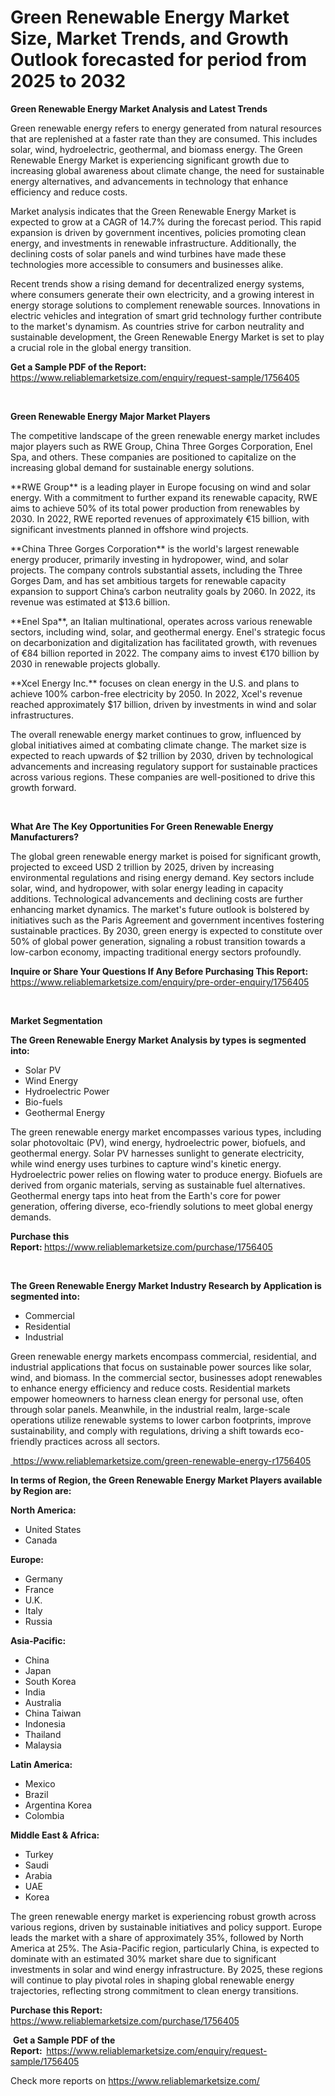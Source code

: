 <p><h1>Green Renewable Energy Market Size, Market Trends, and Growth Outlook forecasted for period from 2025 to 2032</h1></p><p><strong>Green Renewable Energy Market Analysis and Latest Trends</strong></p>
<p><p>Green renewable energy refers to energy generated from natural resources that are replenished at a faster rate than they are consumed. This includes solar, wind, hydroelectric, geothermal, and biomass energy. The Green Renewable Energy Market is experiencing significant growth due to increasing global awareness about climate change, the need for sustainable energy alternatives, and advancements in technology that enhance efficiency and reduce costs.</p><p>Market analysis indicates that the Green Renewable Energy Market is expected to grow at a CAGR of 14.7% during the forecast period. This rapid expansion is driven by government incentives, policies promoting clean energy, and investments in renewable infrastructure. Additionally, the declining costs of solar panels and wind turbines have made these technologies more accessible to consumers and businesses alike.</p><p>Recent trends show a rising demand for decentralized energy systems, where consumers generate their own electricity, and a growing interest in energy storage solutions to complement renewable sources. Innovations in electric vehicles and integration of smart grid technology further contribute to the market's dynamism. As countries strive for carbon neutrality and sustainable development, the Green Renewable Energy Market is set to play a crucial role in the global energy transition.</p></p>
<p><strong>Get a Sample PDF of the Report:&nbsp;</strong> <a href="https://www.reliablemarketsize.com/enquiry/request-sample/1756405?utm_campaign=1743&utm_medium=2&utm_source=Github&utm_content=ia&utm_term=13022025&utm_id=green-renewable-energy">https://www.reliablemarketsize.com/enquiry/request-sample/1756405</a></p>
<p>&nbsp;</p>
<p><strong>Green Renewable Energy Major Market Players</strong></p>
<p><p>The competitive landscape of the green renewable energy market includes major players such as RWE Group, China Three Gorges Corporation, Enel Spa, and others. These companies are positioned to capitalize on the increasing global demand for sustainable energy solutions.</p><p>**RWE Group** is a leading player in Europe focusing on wind and solar energy. With a commitment to further expand its renewable capacity, RWE aims to achieve 50% of its total power production from renewables by 2030. In 2022, RWE reported revenues of approximately €15 billion, with significant investments planned in offshore wind projects.</p><p>**China Three Gorges Corporation** is the world's largest renewable energy producer, primarily investing in hydropower, wind, and solar projects. The company controls substantial assets, including the Three Gorges Dam, and has set ambitious targets for renewable capacity expansion to support China’s carbon neutrality goals by 2060. In 2022, its revenue was estimated at $13.6 billion.</p><p>**Enel Spa**, an Italian multinational, operates across various renewable sectors, including wind, solar, and geothermal energy. Enel's strategic focus on decarbonization and digitalization has facilitated growth, with revenues of €84 billion reported in 2022. The company aims to invest €170 billion by 2030 in renewable projects globally.</p><p>**Xcel Energy Inc.** focuses on clean energy in the U.S. and plans to achieve 100% carbon-free electricity by 2050. In 2022, Xcel's revenue reached approximately $17 billion, driven by investments in wind and solar infrastructures.</p><p>The overall renewable energy market continues to grow, influenced by global initiatives aimed at combating climate change. The market size is expected to reach upwards of $2 trillion by 2030, driven by technological advancements and increasing regulatory support for sustainable practices across various regions. These companies are well-positioned to drive this growth forward.</p></p>
<p>&nbsp;</p>
<p><strong>What Are The Key Opportunities For Green Renewable Energy Manufacturers?</strong></p>
<p><p>The global green renewable energy market is poised for significant growth, projected to exceed USD 2 trillion by 2025, driven by increasing environmental regulations and rising energy demand. Key sectors include solar, wind, and hydropower, with solar energy leading in capacity additions. Technological advancements and declining costs are further enhancing market dynamics. The market's future outlook is bolstered by initiatives such as the Paris Agreement and government incentives fostering sustainable practices. By 2030, green energy is expected to constitute over 50% of global power generation, signaling a robust transition towards a low-carbon economy, impacting traditional energy sectors profoundly.</p></p>
<p><strong>Inquire or Share Your Questions If Any Before Purchasing This Report:</strong> <a href="https://www.reliablemarketsize.com/enquiry/pre-order-enquiry/1756405?utm_campaign=1743&utm_medium=2&utm_source=Github&utm_content=ia&utm_term=13022025&utm_id=green-renewable-energy">https://www.reliablemarketsize.com/enquiry/pre-order-enquiry/1756405</a></p>
<p>&nbsp;</p>
<p><strong>Market Segmentation</strong></p>
<p><strong>The Green Renewable Energy Market Analysis by types is segmented into:</strong></p>
<p><ul><li>Solar PV</li><li>Wind Energy</li><li>Hydroelectric Power</li><li>Bio-fuels</li><li>Geothermal Energy</li></ul></p>
<p><p>The green renewable energy market encompasses various types, including solar photovoltaic (PV), wind energy, hydroelectric power, biofuels, and geothermal energy. Solar PV harnesses sunlight to generate electricity, while wind energy uses turbines to capture wind's kinetic energy. Hydroelectric power relies on flowing water to produce energy. Biofuels are derived from organic materials, serving as sustainable fuel alternatives. Geothermal energy taps into heat from the Earth's core for power generation, offering diverse, eco-friendly solutions to meet global energy demands.</p></p>
<p><strong>Purchase this Report:&nbsp;</strong><a href="https://www.reliablemarketsize.com/purchase/1756405?utm_campaign=1743&utm_medium=2&utm_source=Github&utm_content=ia&utm_term=13022025&utm_id=green-renewable-energy">https://www.reliablemarketsize.com/purchase/1756405</a></p>
<p>&nbsp;</p>
<p><strong>The Green Renewable Energy Market Industry Research by Application is segmented into:</strong></p>
<p><ul><li>Commercial</li><li>Residential</li><li>Industrial</li></ul></p>
<p><p>Green renewable energy markets encompass commercial, residential, and industrial applications that focus on sustainable power sources like solar, wind, and biomass. In the commercial sector, businesses adopt renewables to enhance energy efficiency and reduce costs. Residential markets empower homeowners to harness clean energy for personal use, often through solar panels. Meanwhile, in the industrial realm, large-scale operations utilize renewable systems to lower carbon footprints, improve sustainability, and comply with regulations, driving a shift towards eco-friendly practices across all sectors.</p></p>
<p><a href="https://www.reliablemarketsize.com/green-renewable-energy-r1756405?utm_campaign=1743&utm_medium=2&utm_source=Github&utm_content=ia&utm_term=13022025&utm_id=green-renewable-energy">&nbsp;https://www.reliablemarketsize.com/green-renewable-energy-r1756405</a></p>
<p><strong>In terms of Region, the Green Renewable Energy Market Players available by Region are:</strong></p>
<p>
    <p> <strong> North America: </strong>
        <ul>
            <li>United States</li>
            <li>Canada</li>
        </ul>
        </p> 
    <p> <strong> Europe: </strong>
        <ul>
            <li>Germany</li>
            <li>France</li>
            <li>U.K.</li>
            <li>Italy</li>
            <li>Russia</li>
        </ul>
        </p> 
    <p> <strong> Asia-Pacific: </strong>
        <ul>
            <li>China</li>
            <li>Japan</li>
            <li>South Korea</li>
            <li>India</li>
            <li>Australia</li>
            <li>China Taiwan</li>
            <li>Indonesia</li>
            <li>Thailand</li>
            <li>Malaysia</li>
        </ul>
        </p> 
    <p> <strong> Latin America: </strong>
        <ul>
            <li>Mexico</li>
            <li>Brazil</li>
            <li>Argentina Korea</li>
            <li>Colombia</li>
        </ul>
        </p> 
    <p> <strong> Middle East & Africa: </strong>
        <ul>
            <li>Turkey</li>
            <li>Saudi</li>
            <li>Arabia</li>
            <li>UAE</li>
            <li>Korea</li>
        </ul>
    </p>
    </p>
<p><p>The green renewable energy market is experiencing robust growth across various regions, driven by sustainable initiatives and policy support. Europe leads the market with a share of approximately 35%, followed by North America at 25%. The Asia-Pacific region, particularly China, is expected to dominate with an estimated 30% market share due to significant investments in solar and wind energy infrastructure. By 2025, these regions will continue to play pivotal roles in shaping global renewable energy trajectories, reflecting strong commitment to clean energy transitions.</p></p>
<p><strong>Purchase this Report: </strong><a href="https://www.reliablemarketsize.com/purchase/1756405?utm_campaign=1743&utm_medium=2&utm_source=Github&utm_content=ia&utm_term=13022025&utm_id=green-renewable-energy">https://www.reliablemarketsize.com/purchase/1756405</a></p>
<p>&nbsp;<strong>Get a Sample PDF of the Report:&nbsp;&nbsp;</strong><a href="https://www.reliablemarketsize.com/enquiry/request-sample/1756405?utm_campaign=1743&utm_medium=2&utm_source=Github&utm_content=ia&utm_term=13022025&utm_id=green-renewable-energy">https://www.reliablemarketsize.com/enquiry/request-sample/1756405</a></p>
<p><strong></strong></p>
<p>Check more reports on <a href="https://www.reliablemarketsize.com/?utm_campaign=1743&utm_medium=2&utm_source=Github&utm_content=ia&utm_term=13022025&utm_id=green-renewable-energy">https://www.reliablemarketsize.com/</a></p>